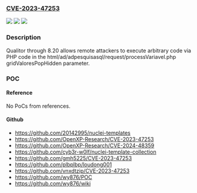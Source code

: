 ### [CVE-2023-47253](https://cve.mitre.org/cgi-bin/cvename.cgi?name=CVE-2023-47253)
![](https://img.shields.io/static/v1?label=Product&message=n%2Fa&color=blue)
![](https://img.shields.io/static/v1?label=Version&message=n%2Fa&color=blue)
![](https://img.shields.io/static/v1?label=Vulnerability&message=n%2Fa&color=brighgreen)

### Description

Qualitor through 8.20 allows remote attackers to execute arbitrary code via PHP code in the html/ad/adpesquisasql/request/processVariavel.php gridValoresPopHidden parameter.

### POC

#### Reference
No PoCs from references.

#### Github
- https://github.com/20142995/nuclei-templates
- https://github.com/OpenXP-Research/CVE-2023-47253
- https://github.com/OpenXP-Research/CVE-2024-48359
- https://github.com/cyb3r-w0lf/nuclei-template-collection
- https://github.com/gmh5225/CVE-2023-47253
- https://github.com/plbplbp/loudong001
- https://github.com/vnxdtzip/CVE-2023-47253
- https://github.com/wy876/POC
- https://github.com/wy876/wiki

